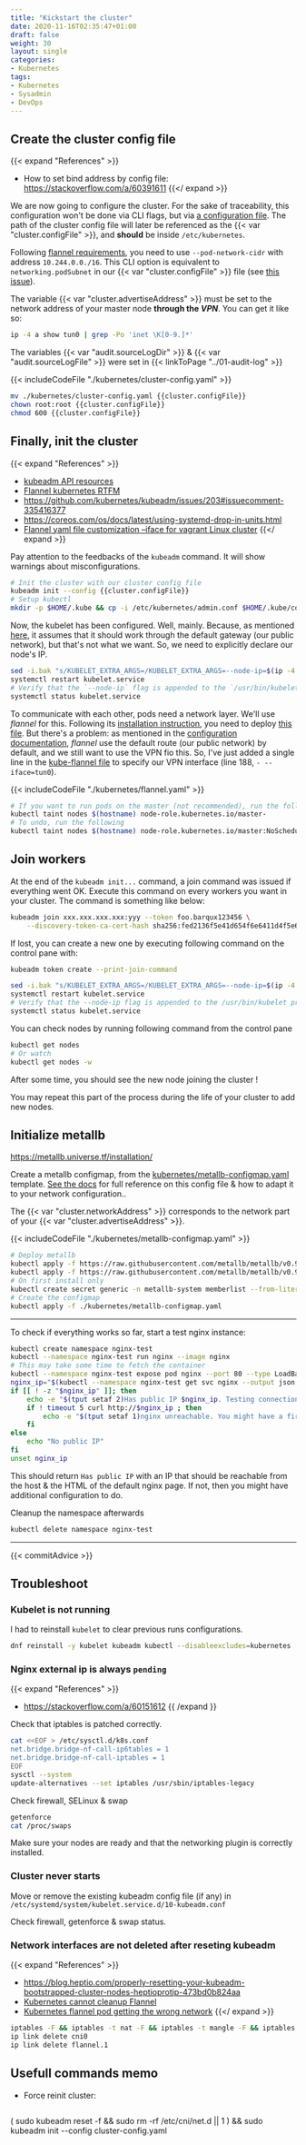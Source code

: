 ```yaml
---
title: "Kickstart the cluster"
date: 2020-11-16T02:35:47+01:00
draft: false
weight: 30
layout: single
categories:
- Kubernetes
tags:
- Kubernetes
- Sysadmin
- DevOps
---
```


## Create the cluster config file

{{< expand "References" >}}
* How to set bind address by config file: <https://stackoverflow.com/a/60391611>
{{</ expand >}}

We are now going to configure the cluster. For the sake of traceability, this configuration won't be done via CLI flags, but via [a configuration file](<!-- TODO -->). The path of the cluster config file will later be referenced as the {{< var "cluster.configFile" >}}, and **should** be inside `/etc/kubernetes`.

Following [flannel requirements](https://github.com/coreos/flannel/blob/master/Documentation/kubernetes.md#kubeadm), you need to use `--pod-network-cidr` with address `10.244.0.0./16`. This CLI option is equivalent to `networking.podSubnet` in our {{< var "cluster.configFile" >}} file (see [this issue](https://github.com/kubernetes/kubeadm/issues/1899)).

The variable {{< var "cluster.advertiseAddress" >}} must be set to the network address of your master node **through the *VPN***. You can get it like so:

```sh
ip -4 a show tun0 | grep -Po 'inet \K[0-9.]*'
```

The variables {{< var "audit.sourceLogDir" >}} & {{< var "audit.sourceLogFile" >}} were set in {{< linkToPage "../01-audit-log" >}}

{{< includeCodeFile "./kubernetes/cluster-config.yaml" >}}

```sh
mv ./kubernetes/cluster-config.yaml {{cluster.configFile}}
chown root:root {{cluster.configFile}}
chmod 600 {{cluster.configFile}}
```

## Finally, init the cluster

{{< expand "References" >}}
* [kubeadm API resources](https://godoc.org/k8s.io/kubernetes/cmd/kubeadm/app/apis/kubeadm/v1beta2)
* [Flannel kubernetes RTFM](https://github.com/coreos/flannel/blob/master/Documentation/kubernetes.md)
* https://github.com/kubernetes/kubeadm/issues/203#issuecomment-335416377
* https://coreos.com/os/docs/latest/using-systemd-drop-in-units.html
* [Flannel yaml file customization –iface for vagrant Linux cluster](https://discuss.kubernetes.io/t/flannel-yaml-file-customization-iface-for-vagrant-linux-cluster/4873)
{{</ expand >}}

Pay attention to the feedbacks of the `kubeadm` command. It will show warnings about misconfigurations.

```sh
# Init the cluster with our cluster config file
kubeadm init --config {{cluster.configFile}}
# Setup kubectl
mkdir -p $HOME/.kube && cp -i /etc/kubernetes/admin.conf $HOME/.kube/config && chown $(id -u):$(id -g) $HOME/.kube/config
```

Now, the kubelet has been configured. Well, mainly. Because, as mentioned [here](https://github.com/kubernetes/kubeadm/issues/203), it assumes that it should work through the default gateway (our public network), but that's not what we want. So, we need to explicitly declare our node's IP.

```sh
sed -i.bak "s/KUBELET_EXTRA_ARGS=/KUBELET_EXTRA_ARGS=--node-ip=$(ip -4 a show tun0 | grep -Po 'inet \K[0-9.]*') /" /etc/sysconfig/kubelet
systemctl restart kubelet.service
# Verify that the `--node-ip` flag is appended to the `/usr/bin/kubelet` process
systemctl status kubelet.service
```

To communicate with each other, pods need a network layer. We'll use *flannel* for this. Following its [installation instruction](https://github.com/coreos/flannel#deploying-flannel-manually), you need to deploy [this file](https://raw.githubusercontent.com/coreos/flannel/master/Documentation/kube-flannel.yml). But there's a problem: as mentioned in the [configuration documentation](https://github.com/coreos/flannel/blob/master/Documentation/configuration.md#key-command-line-options), *flannel* use the default route (our public network) by default, and we still want to use the VPN fio this. So, I've just added a single line in the [kube-flannel file](https://raw.githubusercontent.com/coreos/flannel/master/Documentation/kube-flannel.yml) to specify our VPN interface (line 188, `- --iface=tun0`).

{{< includeCodeFile "./kubernetes/flannel.yaml" >}}

```sh
# If you want to run pods on the master (not recommended), run the following command:
kubectl taint nodes $(hostname) node-role.kubernetes.io/master-
# To undo, run the following
kubectl taint nodes $(hostname) node-role.kubernetes.io/master:NoSchedule
```

## Join workers

At the end of the `kubeadm init...` command, a join command was issued if everything went OK. Execute this command on every workers you want in your cluster. The command is something like below:

```sh
kubeadm join xxx.xxx.xxx.xxx:yyy --token foo.barqux123456 \
    --discovery-token-ca-cert-hash sha256:fed2136f5e41d654f6e6411d4f5e646512fd5
```

If lost, you can create a new one by executing following command on the control pane with:

```sh
kubeadm token create --print-join-command
```


```sh
sed -i.bak "s/KUBELET_EXTRA_ARGS=/KUBELET_EXTRA_ARGS=--node-ip=$(ip -4 a show tun0 | grep -Po 'inet \K[0-9.]*') /" /etc/sysconfig/kubelet
systemctl restart kubelet.service
# Verify that the --node-ip flag is appended to the /usr/bin/kubelet process
systemctl status kubelet.service
```

You can check nodes by running following command from the control pane

```sh
kubectl get nodes
# Or watch
kubectl get nodes -w
```

After some time, you should see the new node joining the cluster !

You may repeat this part of the process during the life of your cluster to add new nodes.

## Initialize metallb

<https://metallb.universe.tf/installation/>

Create a metallb configmap, from the [kubernetes/metallb-configmap.yaml](./kubernetes/metallb-configmap.yaml) template. [See the docs](https://metallb.universe.tf/configuration/$docs) for full reference on this config file & how to adapt it to your network configuration..

The {{< var "cluster.networkAddress" >}} corresponds to the network part of your {{< var "cluster.advertiseAddress" >}}.

{{< includeCodeFile "./kubernetes/metallb-configmap.yaml" >}}

```sh
# Deploy metallb
kubectl apply -f https://raw.githubusercontent.com/metallb/metallb/v0.9.5/manifests/namespace.yaml
kubectl apply -f https://raw.githubusercontent.com/metallb/metallb/v0.9.5/manifests/metallb.yaml
# On first install only
kubectl create secret generic -n metallb-system memberlist --from-literal=secretkey="$(openssl rand -base64 128)"
# Create the configmap
kubectl apply -f ./kubernetes/metallb-configmap.yaml
```

---

To check if everything works so far, start a test nginx instance:

```sh
kubectl create namespace nginx-test
kubectl --namespace nginx-test run nginx --image nginx
# This may take some time to fetch the container
kubectl --namespace nginx-test expose pod nginx --port 80 --type LoadBalancer
nginx_ip="$(kubectl --namespace nginx-test get svc nginx --output json | jq --raw-output '.status.loadBalancer.ingress[].ip')"
if [[ ! -z "$nginx_ip" ]]; then
    echo -e "$(tput setaf 2)Has public IP $nginx_ip. Testing connection. If nothing appears bellow, you might have a firewall configuration issue.$(tput sgr0)"
    if ! timeout 5 curl http://$nginx_ip ; then
        echo -e "$(tput setaf 1)nginx unreachable. You might have a firewall configuration issue.$(tput sgr0)"
    fi
else
    echo "No public IP"
fi
unset nginx_ip
```

This should return `Has public IP` with an IP that should be reachable from the host & the HTML of the default nginx page. If not, then you might have additional configuration to do.

Cleanup the namespace afterwards

```sh
kubectl delete namespace nginx-test
```

---

{{< commitAdvice >}}

## Troubleshoot

### Kubelet is not running

I had to reinstall `kubelet` to clear previous runs configurations.

```sh
dnf reinstall -y kubelet kubeadm kubectl --disableexcludes=kubernetes
```

### Nginx external ip is always `pending`

{{< expand "References" >}}
* <https://stackoverflow.com/a/60151612>
{{ /expand }}

Check that iptables is patched correctly.

```sh
cat <<EOF > /etc/sysctl.d/k8s.conf
net.bridge.bridge-nf-call-ip6tables = 1
net.bridge.bridge-nf-call-iptables = 1
EOF
sysctl --system
update-alternatives --set iptables /usr/sbin/iptables-legacy
```

Check firewall, SELinux & swap

```sh
getenforce
cat /proc/swaps
```

Make sure your nodes are ready and that the networking plugin is correctly installed.



### Cluster never starts

Move or remove the existing kubeadm config file (if any) in `/etc/systemd/system/kubelet.service.d/10-kubeadm.conf`

Check firewall, getenforce & swap status.

### Network interfaces are not deleted after reseting kubeadm

{{< expand "References" >}}
* https://blog.heptio.com/properly-resetting-your-kubeadm-bootstrapped-cluster-nodes-heptioprotip-473bd0b824aa
* [Kubernetes cannot cleanup Flannel](https://stackoverflow.com/a/46438072)
* [Kubernetes flannel pod getting the wrong network](https://stackoverflow.com/a/46480447/4839162)
{{</ expand >}}

```sh
iptables -F && iptables -t nat -F && iptables -t mangle -F && iptables -X
ip link delete cni0
ip link delete flannel.1
```

## Usefull commands memo

* Force reinit cluster: 
  ```sh
( sudo kubeadm reset -f && sudo rm -rf /etc/cni/net.d || 1 ) && sudo kubeadm init --config  cluster-config.yaml
```